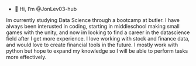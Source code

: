 - 👋 Hi, I’m @JonLev03-hub


Im currently studying Data Science through a bootcamp at butler. I have always been interusted in coding, starting in middleschool making small games with the unity, and now im looking to find a career in the datascience field after I get more experience. I love working with stock and finance data, and would love to create financial tools in the future. I mostly work with python but hope to expand my knowledge so I will be able to perform tasks more effectively. 
